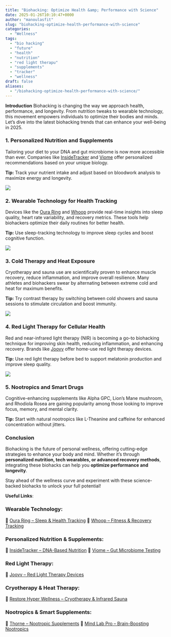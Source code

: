 ```yaml
---
title: "Biohacking: Optimize Health &amp; Performance with Science"
date: 2025-01-26T10:10:47+0000
author: "manoulasfit"
slug: "biohacking-optimize-health-performance-with-science"
categories:
  - "Wellness"
tags:
  - "bio hacking"
  - "future"
  - "health"
  - "nutrition"
  - "red light therapu"
  - "supplements"
  - "tracker"
  - "wellness"
draft: false
aliases:
  - "/biohacking-optimize-health-performance-with-science/"
---
```

**Introduction** Biohacking is changing the way we approach health, performance, and longevity. From nutrition tweaks to wearable technology, this movement empowers individuals to optimize their bodies and minds. Let’s dive into the latest biohacking trends that can enhance your well-being in 2025.

### **1. Personalized Nutrition and Supplements**

Tailoring your diet to your DNA and gut microbiome is now more accessible than ever. Companies like [InsideTracker](https://www.insidetracker.com/) and [Viome](https://www.viome.com/) offer personalized recommendations based on your unique biology.

**Tip:** Track your nutrient intake and adjust based on bloodwork analysis to maximize energy and longevity.

![](/DALL·E-2025-01-26-11.59.34-A-high-tech-concept-of-nootropics-and-smart-drugs.-The-image-features-futuristic-capsules-and-supplement-bottles-with-glowing-labels-set-against-a-sl.webp)

### **2. Wearable Technology for Health Tracking**

Devices like the [Oura Ring](https://ouraring.com/) and [Whoop](https://www.whoop.com/) provide real-time insights into sleep quality, heart rate variability, and recovery metrics. These tools help biohackers optimize their daily routines for better health.

**Tip:** Use sleep-tracking technology to improve sleep cycles and boost cognitive function.

![](/DALL·E-2025-01-26-11.59.07-A-close-up-of-a-futuristic-smart-wearable-device-displaying-real-time-health-data.-The-display-shows-heart-rate-sleep-quality-and-biometric-analysis.webp)

### **3. Cold Therapy and Heat Exposure**

Cryotherapy and sauna use are scientifically proven to enhance muscle recovery, reduce inflammation, and improve overall resilience. Many athletes and biohackers swear by alternating between extreme cold and heat for maximum benefits.

**Tip:** Try contrast therapy by switching between cold showers and sauna sessions to stimulate circulation and boost immunity.

![](/DALL·E-2025-01-26-11.59.15-A-futuristic-cryotherapy-and-sauna-wellness-center.-The-scene-shows-a-person-alternating-between-a-high-tech-cryo-chamber-and-an-infrared-sauna-with-.webp)

### **4. Red Light Therapy for Cellular Health**

Red and near-infrared light therapy (NIR) is becoming a go-to biohacking technique for improving skin health, reducing inflammation, and enhancing recovery. Brands like [Joovv](https://joovv.com/) offer home-use red light therapy devices.

**Tip:** Use red light therapy before bed to support melatonin production and improve sleep quality.

![](/DALL·E-2025-01-26-11.59.25-A-futuristic-scene-of-a-person-using-red-light-therapy.-The-image-shows-a-high-tech-wellness-room-with-a-sleek-red-light-therapy-device-emitting-soft.webp)

### **5. Nootropics and Smart Drugs**

Cognitive-enhancing supplements like Alpha GPC, Lion’s Mane mushroom, and Rhodiola Rosea are gaining popularity among those looking to improve focus, memory, and mental clarity.

**Tip:** Start with natural nootropics like L-Theanine and caffeine for enhanced concentration without jitters.

### **Conclusion**

Biohacking is the future of personal wellness, offering cutting-edge strategies to enhance your body and mind. Whether it’s through **personalized nutrition, tech wearables, or advanced recovery methods**, integrating these biohacks can help you **optimize performance and longevity**.

Stay ahead of the wellness curve and experiment with these science-backed biohacks to unlock your full potential!

**Useful Links**: 

### **Wearable Technology:**

🔹 [Oura Ring – Sleep & Health Tracking](https://ouraring.com/)
🔹 [Whoop – Fitness & Recovery Tracking](https://www.whoop.com/)

### **Personalized Nutrition & Supplements:**

🔹 [InsideTracker – DNA-Based Nutrition](https://www.insidetracker.com/)
🔹 [Viome – Gut Microbiome Testing](https://www.viome.com/)

### **Red Light Therapy:**

🔹 [Joovv – Red Light Therapy Devices](https://joovv.com/)

### **Cryotherapy & Heat Therapy:**

🔹 [Restore Hyper Wellness – Cryotherapy & Infrared Sauna](https://www.restore.com/)

### **Nootropics & Smart Supplements:**

🔹 [Thorne – Nootropic Supplements](https://www.thorne.com/)
🔹 [Mind Lab Pro – Brain-Boosting Nootropics](https://www.mindlabpro.com/)